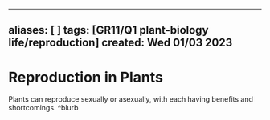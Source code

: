 
---
aliases: [ ]
tags: [GR11/Q1 plant-biology life/reproduction] 
created: Wed 01/03 2023
---
# Reproduction in Plants
Plants can reproduce sexually or asexually, with each having benefits and shortcomings.  ^blurb

